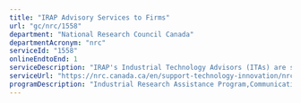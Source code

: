 ```yaml
---
title: "IRAP Advisory Services to Firms"
url: "gc/nrc/1558"
department: "National Research Council Canada"
departmentAcronym: "nrc"
serviceId: "1558"
onlineEndtoEnd: 1
serviceDescription: "IRAP's Industrial Technology Advisors (ITAs) are seasoned R&D professionals with  extensive experience in management of small and medium-sized businesses, who offer technical and business advice, referrals, and other services from the conceptualization to commercialization to Canadian SMEs."
serviceUrl: "https://nrc.canada.ca/en/support-technology-innovation/nrc-irap-advisory-services"
programDescription: "Industrial Research Assistance Program,Communications Services"
---
```

